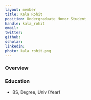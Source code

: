 ```yaml
---
layout: member
title: Kala Rohit
position: Undergraduate Honor Student
handle: kala_rohit
email: 
twitter:
github:
scholar: 
linkedin: 
photo: kala_rohit.png
---
```


### Overview


### Education
- BS, Degree, Univ (Year)